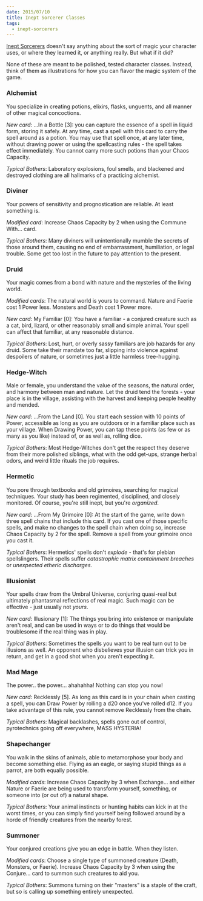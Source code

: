 ```yaml
---
date: 2015/07/10
title: Inept Sorcerer Classes
tags:
  - inept-sorcerers
---
```


[Inept Sorcerers](http://peppermile.com/inept-sorcerers.html) doesn't say anything
about the sort of magic your character uses, or where they learned it,
or anything really. But what if it did?

<!-- more -->

None of these are meant to be polished, tested character classes.
Instead, think of them as illustrations for how you can flavor the
magic system of the game.

### Alchemist

You specialize in creating potions, elixirs, flasks, unguents, and all
manner of other magical concoctions.

*New card*: ...In a Bottle [3]: you can capture the essence of a spell
in liquid form, storing it safely. At any time, cast a spell with this
card to carry the spell around as a potion. You may use that spell once,
at any later time, without drawing power or using the spellcasting rules -
the spell takes effect immediately.
You cannot carry more such potions than your Chaos Capacity.

*Typical Bothers*: Laboratory explosions, foul smells, and blackened
and destroyed clothing are all hallmarks of a practicing alchemist.

### Diviner

Your powers of sensitivity and prognostication are reliable. At least
something is.

*Modified card*: Increase Chaos Capacity by 2 when using the Commune With...
card.

*Typical Bothers*: Many diviners will unintentionally mumble the secrets
of those around them, causing no end of embarrassment, humiliation,
or legal trouble. Some get too lost in the future to pay attention
to the present.

### Druid

Your magic comes from a bond with nature and the mysteries of the living
world.

*Modified cards*: The natural world is yours to command.
Nature and Faerie cost 1 Power less.
Monsters and Death cost 1 Power more.

*New card*: My Familiar [0]: You have a familiar - a conjured
creature such as a cat, bird, lizard, or other reasonably small and simple
animal. Your spell can affect that familiar, at any reasonable distance.

*Typical Bothers*: Lost, hurt, or overly sassy familiars are job
hazards for any druid. Some take their mandate too far, slipping
into violence against despoilers of nature,
or sometimes just a little harmless tree-hugging.

### Hedge-Witch

Male or female, you understand the value of the seasons, the natural
order, and harmony between man and nature. Let the druid tend the forests -
your place is in the village, assisting with the harvest and keeping
people healthy and mended.

*New card*: ...From the Land [0]. You start each session with 10
points of Power, accessible as long as you are outdoors or in a familiar
place such as your village. When Drawing Power, you can tap these points
(as few or as many as you like) instead of, or as well as, rolling dice.

*Typical Bothers*: Most Hedge-Witches don't get the respect they deserve
from their more polished siblings, what with the odd get-ups, strange
herbal odors, and weird little rituals the job requires.

### Hermetic

You pore through textbooks and old grimoires, searching for magical
techniques. Your study has been regimented, disciplined, and closely
monitored. Of course, you're still inept, but you're *organized*.

*New card*: ...From My Grimoire [0]: At the start of the game,
write down three spell chains that include this card.
If you cast one of those specific spells, and make no changes to
the spell chain when doing so, increase Chaos Capacity by 2
for the spell. Remove a spell from your grimoire once you cast it.

*Typical Bothers*: Hermetics' spells don't *explode* - that's for
plebian spellslingers. Their spells suffer *catastrophic matrix
containment breaches* or *unexpected etheric discharges*.

### Illusionist

Your spells draw from the Umbral Universe, conjuring quasi-real
but ultimately phantasmal reflections of real magic.
Such magic can be effective - just usually not *yours*.

*New card*: Illusionary [1]: The things you bring into existence
or manipulate aren't real, and can be used in ways or to do things
that would be troublesome if the real thing was in play.

*Typical Bothers*: Sometimes the spells you want to be real turn
out to be illusions as well. An opponent who disbelieves your
illusion can trick you in return, and get in a good shot when
you aren't expecting it.

### Mad Mage

The power.. the power... ahahahha! Nothing can stop you now!

*New card*: Recklessly [5]. As long as this card is in your chain
when casting a spell, you can Draw Power by rolling a d20 once you've
rolled d12. If you take advantage of this rule, you cannot remove
Recklessly from the chain.

*Typical Bothers*: Magical backlashes, spells gone out of control,
pyrotechnics going off everywhere, MASS HYSTERIA!

### Shapechanger

You walk in the skins of animals, able to metamorphose your body
and become something else. Flying as an eagle, or saying stupid
things as a parrot, are both equally possible.

*Modified cards*: Increase Chaos Capacity by 3 when Exchange...
and either Nature or Faerie are being used to transform yourself,
something, or someone into (or out of) a natural shape.

*Typical Bothers*: Your animal instincts or hunting habits can kick
in at the worst times, or you can simply find yourself being followed
around by a horde of friendly creatures from the nearby forest.

### Summoner

Your conjured creations give you an edge in battle. When they listen.

*Modified cards*: Choose a single type of summoned creature
(Death, Monsters, or Faerie).
Increase Chaos Capacity by 3 when using the Conjure... card to summon such
creatures to aid you.

*Typical Bothers*: Summons turning on their "masters" is a staple of
the craft, but so is calling up something entirely unexpected.
